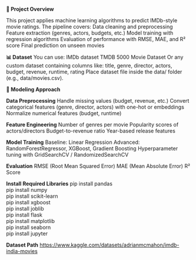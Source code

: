 **🚀 Project Overview**

This project applies machine learning algorithms to predict IMDb-style movie ratings. The pipeline covers:
Data cleaning and preprocessing
Feature extraction (genres, actors, budgets, etc.)
Model training with regression algorithms
Evaluation of performance with RMSE, MAE, and R² score
Final prediction on unseen movies

**📊 Dataset**
You can use:
IMDb dataset
TMDB 5000 Movie Dataset
Or any custom dataset containing columns like:
title, genre, director, actors, budget, revenue, runtime, rating
Place dataset file inside the data/ folder (e.g., data/movies.csv).

**🧠 Modeling Approach**

**Data Preprocessing**
Handle missing values (budget, revenue, etc.)
Convert categorical features (genre, director, actors) with one-hot or embeddings
Normalize numerical features (budget, runtime)

**Feature Engineering**
Number of genres per movie
Popularity scores of actors/directors
Budget-to-revenue ratio
Year-based release features

**Model Training**
Baseline: Linear Regression
Advanced: RandomForestRegressor, XGBoost, Gradient Boosting
Hyperparameter tuning with GridSearchCV / RandomizedSearchCV

**Evaluation**
RMSE (Root Mean Squared Error)
MAE (Mean Absolute Error)
R² Score

**Install Required Libraries**
pip install pandas<br>
pip install numpy<br>
pip install scikit-learn<br>
pip install xgboost<br>
pip install joblib<br>
pip install flask<br>
pip install matplotlib<br>
pip install seaborn<br>
pip install jupyter<br>


**Dataset Path**
https://www.kaggle.com/datasets/adrianmcmahon/imdb-india-movies
